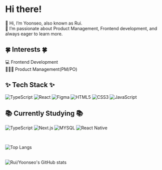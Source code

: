 # Hi there! 
👋 Hi, I’m Yoonseo, also known as Rui. <br>
🧭 I’m passionate about Product Management, Frontend development, and always eager to learn more.  <br>

## 🍀 Interests 🍀
💻 Frontend Development <br>
🧑‍🤝‍🧑 Product Management(PM/PO) <br>

## ✨ Tech Stack ✨
![TypeScript](https://img.shields.io/badge/TypeScript-3178C6?style=for-the-badge&logo=typescript&logoColor=white)
![React](https://img.shields.io/badge/React-61DAFB?style=for-the-badge&logo=react&logoColor=black)
![Figma](https://img.shields.io/badge/Figma-F24E1E?style=for-the-badge&logo=figma&logoColor=white)
![HTML5](https://img.shields.io/badge/HTML5-E34F26?style=for-the-badge&logo=html5&logoColor=white)
![CSS3](https://img.shields.io/badge/CSS3-1572B6?style=for-the-badge&logo=css3&logoColor=white)
![JavaScript](https://img.shields.io/badge/JavaScript-F7DF1E?style=for-the-badge&logo=javascript&logoColor=black)


## 📚 Currently Studying 📚
![TypeScript](https://img.shields.io/badge/TypeScript-3178C6?style=for-the-badge&logo=typescript&logoColor=white)
![Next.js](https://img.shields.io/badge/Next.js-000000?style=for-the-badge&logo=nextdotjs&logoColor=white)
![MYSQL](https://img.shields.io/badge/MySQL-4479A1?style=for-the-badge&logo=mysql&logoColor=white)
![React Native](https://img.shields.io/badge/React%20Native-61DAFB?style=for-the-badge&logo=react&logoColor=black)


<br>

![Top Langs](https://github-readme-stats.vercel.app/api/top-langs/?username=ruiiary&layout=compact)
<!-- ruiiary/ruiiary is a ✨ special ✨ repository because its `README.md` (this file) appears on your GitHub profile.
You can click the Preview link to take a look at your changes.
--->
<br>
<img src="https://github-readme-stats.vercel.app/api?username=ruiiary" alt="Rui/Yoonseo's GitHub stats" />


